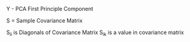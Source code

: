 
Y - PCA First Principle Component

S = Sample Covariance Matrix

S<sub>ii</sub> is Diagonals of Covariance Matrix
S<sub>ik</sub> is a value in covariance matrix





